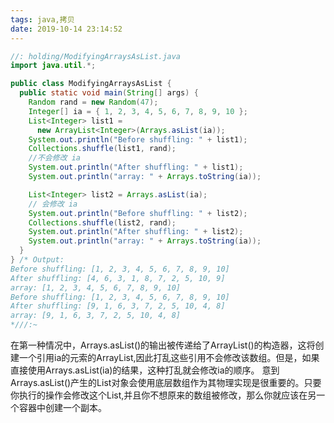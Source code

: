 ```yaml
---
tags: java,拷贝
date: 2019-10-14 23:14:52
---
```


```java
//: holding/ModifyingArraysAsList.java
import java.util.*;

public class ModifyingArraysAsList {
  public static void main(String[] args) {
    Random rand = new Random(47);
    Integer[] ia = { 1, 2, 3, 4, 5, 6, 7, 8, 9, 10 };
    List<Integer> list1 =
      new ArrayList<Integer>(Arrays.asList(ia));
    System.out.println("Before shuffling: " + list1);
    Collections.shuffle(list1, rand);
    //不会修改 ia
    System.out.println("After shuffling: " + list1);
    System.out.println("array: " + Arrays.toString(ia));

    List<Integer> list2 = Arrays.asList(ia);
    // 会修改 ia
    System.out.println("Before shuffling: " + list2);
    Collections.shuffle(list2, rand);
    System.out.println("After shuffling: " + list2);
    System.out.println("array: " + Arrays.toString(ia));
  }
} /* Output:
Before shuffling: [1, 2, 3, 4, 5, 6, 7, 8, 9, 10]
After shuffling: [4, 6, 3, 1, 8, 7, 2, 5, 10, 9]
array: [1, 2, 3, 4, 5, 6, 7, 8, 9, 10]
Before shuffling: [1, 2, 3, 4, 5, 6, 7, 8, 9, 10]
After shuffling: [9, 1, 6, 3, 7, 2, 5, 10, 4, 8]
array: [9, 1, 6, 3, 7, 2, 5, 10, 4, 8]
*///:~
```
在第一种情况中，Arrays.asList()的输出被传递给了ArrayList()的构造器，这将创建一个引用ia的元索的ArrayList,因此打乱这些引用不会修改该数组。但是，如果直接使用Arrays.asList(ia)的结果，这种打乱就会修改ia的顺序。
意到Arrays.asList()产生的List对象会使用底层数组作为其物理实现是很重要的。只要你执行的操作会修改这个List,并且你不想原来的数组被修改，那么你就应该在另一个容器中创建一个副本。
